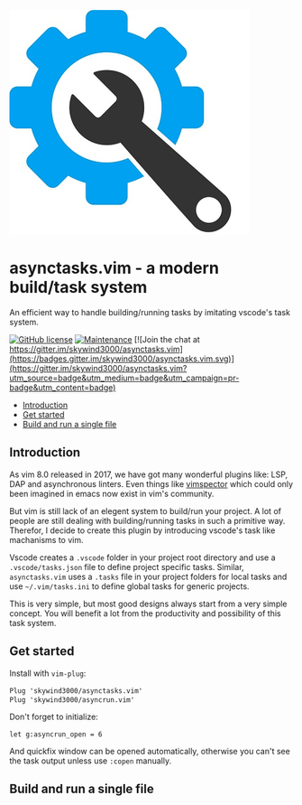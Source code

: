 ![](images/icon-1.jpg)

# asynctasks.vim - a modern build/task system

An efficient way to handle building/running tasks by imitating vscode's task system.

[![GitHub license](https://img.shields.io/github/license/Naereen/StrapDown.js.svg)](https://github.com/Naereen/StrapDown.js/blob/master/LICENSE) [![Maintenance](https://img.shields.io/badge/Maintained%3F-yes-green.svg)](https://GitHub.com/Naereen/StrapDown.js/graphs/commit-activity) [![Join the chat at https://gitter.im/skywind3000/asynctasks.vim](https://badges.gitter.im/skywind3000/asynctasks.vim.svg)](https://gitter.im/skywind3000/asynctasks.vim?utm_source=badge&utm_medium=badge&utm_campaign=pr-badge&utm_content=badge)

<!-- TOC -->

- [Introduction](#introduction)
- [Get started](#get-started)
- [Build and run a single file](#build-and-run-a-single-file)

<!-- /TOC -->

## Introduction

As vim 8.0 released in 2017, we have got many wonderful plugins like: LSP, DAP and  asynchronous linters. Even things like [vimspector](https://github.com/puremourning/vimspector) which could only been imagined in emacs now exist in vim's community.

But vim is still lack of an elegent system to build/run your project. A lot of people are still dealing with building/running tasks in such a primitive way. Therefor, I decide to create this plugin by introducing vscode's task like machanisms to vim. 

Vscode creates a `.vscode` folder in your project root directory and use a `.vscode/tasks.json` file to define project specific tasks. Similar, `asynctasks.vim` uses a `.tasks` file in your project folders for local tasks and use `~/.vim/tasks.ini` to define global tasks for generic projects.

This is very simple, but most good designs always start from a very simple concept. You will benefit a lot from the productivity and possibility of this task system.

## Get started

Install with `vim-plug`:

```VimL
Plug 'skywind3000/asynctasks.vim'
Plug 'skywind3000/asyncrun.vim'
```

Don't forget to initialize:

```VimL
let g:asyncrun_open = 6
```

And quickfix window can be opened automatically, otherwise you can't see the task output unless use `:copen` manually.

## Build and run a single file


